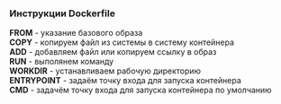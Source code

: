 ### Инструкции Dockerfile

**FROM** - указание базового образа  
**COPY** - копируем файл из системы в систему контейнера  
**ADD** - добавляем файл или копируем ссылку в образ  
**RUN** - выполянем команду  
**WORKDIR** - устанавливаем рабочую директорию  
**ENTRYPOINT** - задаём точку входа для запуска контейнера  
**CMD** - задачём точку входа для запуска контейнера по умолчанию  
